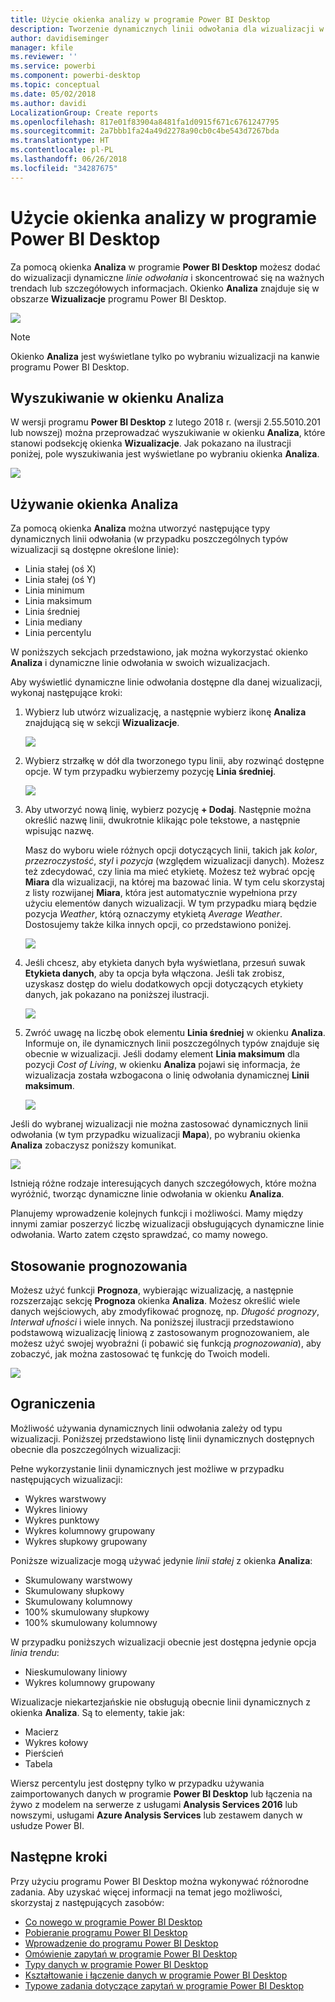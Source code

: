 ```yaml
---
title: Użycie okienka analizy w programie Power BI Desktop
description: Tworzenie dynamicznych linii odwołania dla wizualizacji w programie Power BI Desktop
author: davidiseminger
manager: kfile
ms.reviewer: ''
ms.service: powerbi
ms.component: powerbi-desktop
ms.topic: conceptual
ms.date: 05/02/2018
ms.author: davidi
LocalizationGroup: Create reports
ms.openlocfilehash: 817e01f83904a8481fa1d0915f671c6761247795
ms.sourcegitcommit: 2a7bbb1fa24a49d2278a90cb0c4be543d7267bda
ms.translationtype: HT
ms.contentlocale: pl-PL
ms.lasthandoff: 06/26/2018
ms.locfileid: "34287675"
---
```

# <a name="using-the-analytics-pane-in-power-bi-desktop"></a>Użycie okienka analizy w programie Power BI Desktop
Za pomocą okienka **Analiza** w programie **Power BI Desktop** możesz dodać do wizualizacji dynamiczne *linie odwołania* i skoncentrować się na ważnych trendach lub szczegółowych informacjach. Okienko **Analiza** znajduje się w obszarze **Wizualizacje** programu Power BI Desktop.

![](media/desktop-analytics-pane/analytics-pane_1.png)

> [!NOTE]
> Okienko **Analiza** jest wyświetlane tylko po wybraniu wizualizacji na kanwie programu Power BI Desktop.

## <a name="search-within-the-analytics-pane"></a>Wyszukiwanie w okienku Analiza
W wersji programu **Power BI Desktop** z lutego 2018 r. (wersji 2.55.5010.201 lub nowszej) można przeprowadzać wyszukiwanie w okienku **Analiza**, które stanowi podsekcję okienka **Wizualizacje**. Jak pokazano na ilustracji poniżej, pole wyszukiwania jest wyświetlane po wybraniu okienka **Analiza**.

![](media/desktop-analytics-pane/analytics-pane_1b.png)

## <a name="using-the-analytics-pane"></a>Używanie okienka Analiza
Za pomocą okienka **Analiza** można utworzyć następujące typy dynamicznych linii odwołania (w przypadku poszczególnych typów wizualizacji są dostępne określone linie):

* Linia stałej (oś X)
* Linia stałej (oś Y)
* Linia minimum
* Linia maksimum
* Linia średniej
* Linia mediany
* Linia percentylu

W poniższych sekcjach przedstawiono, jak można wykorzystać okienko **Analiza** i dynamiczne linie odwołania w swoich wizualizacjach.

Aby wyświetlić dynamiczne linie odwołania dostępne dla danej wizualizacji, wykonaj następujące kroki:

1. Wybierz lub utwórz wizualizację, a następnie wybierz ikonę **Analiza** znajdującą się w sekcji **Wizualizacje**.
   
   ![](media/desktop-analytics-pane/analytics-pane_2.png)
2. Wybierz strzałkę w dół dla tworzonego typu linii, aby rozwinąć dostępne opcje. W tym przypadku wybierzemy pozycję **Linia średniej**.
   
   ![](media/desktop-analytics-pane/analytics-pane_3.png)
3. Aby utworzyć nową linię, wybierz pozycję **+ Dodaj**. Następnie można określić nazwę linii, dwukrotnie klikając pole tekstowe, a następnie wpisując nazwę.
   
   Masz do wyboru wiele różnych opcji dotyczących linii, takich jak *kolor*, *przezroczystość*, *styl* i *pozycja* (względem wizualizacji danych). Możesz też zdecydować, czy linia ma mieć etykietę. Możesz też wybrać opcję **Miara** dla wizualizacji, na której ma bazować linia. W tym celu skorzystaj z listy rozwijanej **Miara**, która jest automatycznie wypełniona przy użyciu elementów danych wizualizacji. W tym przypadku miarą będzie pozycja *Weather*, którą oznaczymy etykietą *Average Weather*. Dostosujemy także kilka innych opcji, co przedstawiono poniżej.
   
   ![](media/desktop-analytics-pane/analytics-pane_4.png)
4. Jeśli chcesz, aby etykieta danych była wyświetlana, przesuń suwak **Etykieta danych**, aby ta opcja była włączona. Jeśli tak zrobisz, uzyskasz dostęp do wielu dodatkowych opcji dotyczących etykiety danych, jak pokazano na poniższej ilustracji.
   
   ![](media/desktop-analytics-pane/analytics-pane_5.png)
5. Zwróć uwagę na liczbę obok elementu **Linia średniej** w okienku **Analiza**. Informuje on, ile dynamicznych linii poszczególnych typów znajduje się obecnie w wizualizacji. Jeśli dodamy element **Linia maksimum** dla pozycji *Cost of Living*, w okienku **Analiza** pojawi się informacja, że wizualizacja została wzbogacona o linię odwołania dynamicznej **Linii maksimum**.
   
   ![](media/desktop-analytics-pane/analytics-pane_6.png)

Jeśli do wybranej wizualizacji nie można zastosować dynamicznych linii odwołania (w tym przypadku wizualizacji **Mapa**), po wybraniu okienka **Analiza** zobaczysz poniższy komunikat.

![](media/desktop-analytics-pane/analytics-pane_7.png)

Istnieją różne rodzaje interesujących danych szczegółowych, które można wyróżnić, tworząc dynamiczne linie odwołania w okienku **Analiza**.

Planujemy wprowadzenie kolejnych funkcji i możliwości. Mamy między innymi zamiar poszerzyć liczbę wizualizacji obsługujących dynamiczne linie odwołania. Warto zatem często sprawdzać, co mamy nowego.

## <a name="apply-forecasting"></a>Stosowanie prognozowania
Możesz użyć funkcji **Prognoza**, wybierając wizualizację, a następnie rozszerzając sekcję **Prognoza** okienka **Analiza**. Możesz określić wiele danych wejściowych, aby zmodyfikować prognozę, np. *Długość prognozy*, *Interwał ufności* i wiele innych. Na poniższej ilustracji przedstawiono podstawową wizualizację liniową z zastosowanym prognozowaniem, ale możesz użyć swojej wyobraźni (i pobawić się funkcją *prognozowania*), aby zobaczyć, jak można zastosować tę funkcję do Twoich modeli.

![](media/desktop-analytics-pane/analytics-pane_8.png)

## <a name="limitations"></a>Ograniczenia
Możliwość używania dynamicznych linii odwołania zależy od typu wizualizacji. Poniższej przedstawiono listę linii dynamicznych dostępnych obecnie dla poszczególnych wizualizacji:

Pełne wykorzystanie linii dynamicznych jest możliwe w przypadku następujących wizualizacji:

* Wykres warstwowy
* Wykres liniowy
* Wykres punktowy
* Wykres kolumnowy grupowany
* Wykres słupkowy grupowany

Poniższe wizualizacje mogą używać jedynie *linii stałej* z okienka **Analiza**:

* Skumulowany warstwowy
* Skumulowany słupkowy
* Skumulowany kolumnowy
* 100% skumulowany słupkowy
* 100% skumulowany kolumnowy

W przypadku poniższych wizualizacji obecnie jest dostępna jedynie opcja *linia trendu*:

* Nieskumulowany liniowy
* Wykres kolumnowy grupowany

Wizualizacje niekartezjańskie nie obsługują obecnie linii dynamicznych z okienka **Analiza**. Są to elementy, takie jak:

* Macierz
* Wykres kołowy
* Pierścień
* Tabela

Wiersz percentylu jest dostępny tylko w przypadku używania zaimportowanych danych w programie **Power BI Desktop** lub łączenia na żywo z modelem na serwerze z usługami **Analysis Services 2016** lub nowszymi, usługami **Azure Analysis Services** lub zestawem danych w usłudze Power BI. 

## <a name="next-steps"></a>Następne kroki
Przy użyciu programu Power BI Desktop można wykonywać różnorodne zadania. Aby uzyskać więcej informacji na temat jego możliwości, skorzystaj z następujących zasobów:

* [Co nowego w programie Power BI Desktop](desktop-latest-update.md)
* [Pobieranie programu Power BI Desktop](desktop-get-the-desktop.md)
* [Wprowadzenie do programu Power BI Desktop](desktop-getting-started.md)
* [Omówienie zapytań w programie Power BI Desktop](desktop-query-overview.md)
* [Typy danych w programie Power BI Desktop](desktop-data-types.md)
* [Kształtowanie i łączenie danych w programie Power BI Desktop](desktop-shape-and-combine-data.md)
* [Typowe zadania dotyczące zapytań w programie Power BI Desktop](desktop-common-query-tasks.md)    

